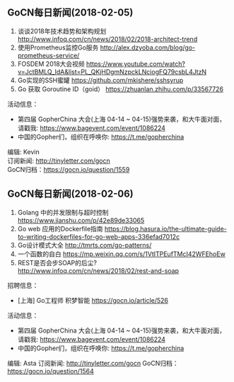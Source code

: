 ## GoCN每日新闻(2018-02-05)

1. 谈谈2018年技术趋势和架构规划 http://www.infoq.com/cn/news/2018/02/2018-architect-trend
2. 使用Prometheus监控Go服务 http://alex.dzyoba.com/blog/go-prometheus-service/
3. FOSDEM 2018大会视频 https://www.youtube.com/watch?v=JctBMLQ_IdA&list=PL_QKjHDgmNzpckLNciogFQ79csbL4JtzN
4. Go实现的SSH蜜罐 https://github.com/mkishere/sshsyrup
5. Go 获取 Goroutine ID（goid） https://zhuanlan.zhihu.com/p/33567726

活动信息：
* 第四届 GopherChina 大会(上海 04-14 ~ 04-15)强势来袭，和大牛面对面，请戳我: https://www.bagevent.com/event/1086224
* 中国的Gopher们，组织在呼唤你: https://t.me/gopherchina

编辑: Kevin    
订阅新闻: http://tinyletter.com/gocn    
GoCN归档：https://gocn.io/question/1559    


## GoCN每日新闻(2018-02-06)

1. Golang 中的并发限制与超时控制 https://www.jianshu.com/p/42e89de33065
2. Go web 应用的Dockerfile指南 https://blog.hasura.io/the-ultimate-guide-to-writing-dockerfiles-for-go-web-apps-336efad7012c
3. Go设计模式大全 http://tmrts.com/go-patterns/
4. 一个函数的自白 https://mp.weixin.qq.com/s/1VtITPEufTMcI42WFEhoEw
5. REST是否会步SOAP的后尘? http://www.infoq.com/cn/news/2018/02/rest-and-soap

招聘信息：
* [上海] Go工程师 积梦智能 https://gocn.io/article/526

活动信息：
* 第四届 GopherChina 大会(上海 04-14 ~ 04-15)强势来袭，和大牛面对面，请戳我: https://www.bagevent.com/event/1086224
* 中国的Gopher们，组织在呼唤你: https://t.me/gopherchina

编辑: Asta
订阅新闻: http://tinyletter.com/gocn
GoCN归档：https://gocn.io/question/1564
